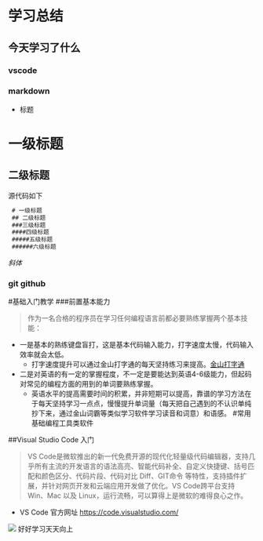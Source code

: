 # 学习总结
## 今天学习了什么
### vscode 
### markdown
* 标题
# 一级标题
## 二级标题

 源代码如下
``` markdown
 # 一级标题
 ## 二级标题
 ###三级标题
 ####四级标题
 #####五级标题
 ######六级标题
```

*斜体*
### git github
#基础入门教学
###前置基本能力
> 作为一名合格的程序员在学习任何编程语言前都必要熟练掌握两个基本技能：
* 一是基本的熟练键盘盲打，这是基本代码输入能力，打字速度太慢，代码输入效率就会太低。
    *  打字速度提升可以通过金山打字通的每天坚持练习来提高。[金山打字通](https://www.51dzt.com/)
* 二是对英语的有一定的掌握程度，不一定是要能达到英语4-6级能力，但起码对常见的编程方面的用到的单词要熟练掌握。
  * 英语水平的提高需要时间的积累，并非短期可以提高，靠谱的学习方法在于每天坚持学习一点点，慢慢提升单词量（每天把自己遇到的不认识单纯抄下来，通过金山词霸等类似学习软件学习读音和词意）和语感。
#常用基础编程工具类软件

##Visual Studio Code 入门
>VS Code是微软推出的新一代免费开源的现代化轻量级代码编辑器，支持几乎所有主流的开发语言的语法高亮、智能代码补全、自定义快捷键、括号匹配和颜色区分、代码片段、代码对比 Diff、GIT命令 等特性，支持插件扩展，并针对网页开发和云端应用开发做了优化。VS Code跨平台支持 Win、Mac 以及 Linux，运行流畅，可以算得上是微软的难得良心之作。
* VS Code 官方网址 https://code.visualstudio.com/

![](http://49.234.236.217/tool_files/vscode.jpg)
好好学习天天向上

